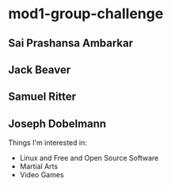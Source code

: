 # mod1-group-challenge
## Sai Prashansa Ambarkar 





## Jack Beaver 





## Samuel Ritter





## Joseph Dobelmann
Things I'm interested in:

* Linux and Free and Open Source Software
* Martial Arts
* Video Games



